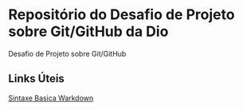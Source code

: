 # Repositório do Desafio de Projeto sobre Git/GitHub da Dio
Desafio de Projeto sobre Git/GitHub


## Links Úteis
[Sintaxe Basica Warkdown](https://www.markdownguide.org/basic-syntax/)
